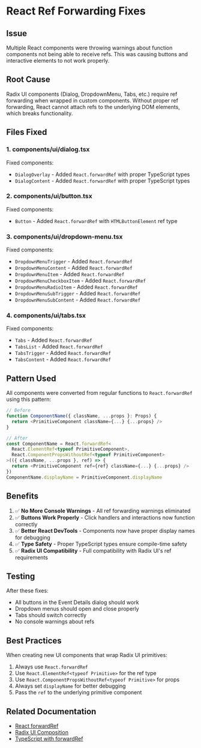 # React Ref Forwarding Fixes

## Issue
Multiple React components were throwing warnings about function components not being able to receive refs. This was causing buttons and interactive elements to not work properly.

## Root Cause
Radix UI components (Dialog, DropdownMenu, Tabs, etc.) require ref forwarding when wrapped in custom components. Without proper ref forwarding, React cannot attach refs to the underlying DOM elements, which breaks functionality.

## Files Fixed

### 1. **components/ui/dialog.tsx**
Fixed components:
- `DialogOverlay` - Added `React.forwardRef` with proper TypeScript types
- `DialogContent` - Added `React.forwardRef` with proper TypeScript types

### 2. **components/ui/button.tsx**
Fixed components:
- `Button` - Added `React.forwardRef` with `HTMLButtonElement` ref type

### 3. **components/ui/dropdown-menu.tsx**
Fixed components:
- `DropdownMenuTrigger` - Added `React.forwardRef`
- `DropdownMenuContent` - Added `React.forwardRef`
- `DropdownMenuItem` - Added `React.forwardRef`
- `DropdownMenuCheckboxItem` - Added `React.forwardRef`
- `DropdownMenuRadioItem` - Added `React.forwardRef`
- `DropdownMenuSubTrigger` - Added `React.forwardRef`
- `DropdownMenuSubContent` - Added `React.forwardRef`

### 4. **components/ui/tabs.tsx**
Fixed components:
- `Tabs` - Added `React.forwardRef`
- `TabsList` - Added `React.forwardRef`
- `TabsTrigger` - Added `React.forwardRef`
- `TabsContent` - Added `React.forwardRef`

## Pattern Used

All components were converted from regular functions to `React.forwardRef` using this pattern:

```typescript
// Before
function ComponentName({ className, ...props }: Props) {
  return <PrimitiveComponent className={...} {...props} />
}

// After
const ComponentName = React.forwardRef<
  React.ElementRef<typeof PrimitiveComponent>,
  React.ComponentPropsWithoutRef<typeof PrimitiveComponent>
>(({ className, ...props }, ref) => {
  return <PrimitiveComponent ref={ref} className={...} {...props} />
})
ComponentName.displayName = PrimitiveComponent.displayName
```

## Benefits

1. ✅ **No More Console Warnings** - All ref forwarding warnings eliminated
2. ✅ **Buttons Work Properly** - Click handlers and interactions now function correctly
3. ✅ **Better React DevTools** - Components now have proper display names for debugging
4. ✅ **Type Safety** - Proper TypeScript types ensure compile-time safety
5. ✅ **Radix UI Compatibility** - Full compatibility with Radix UI's ref requirements

## Testing

After these fixes:
- All buttons in the Event Details dialog should work
- Dropdown menus should open and close properly
- Tabs should switch correctly
- No console warnings about refs

## Best Practices

When creating new UI components that wrap Radix UI primitives:
1. Always use `React.forwardRef`
2. Use `React.ElementRef<typeof Primitive>` for the ref type
3. Use `React.ComponentPropsWithoutRef<typeof Primitive>` for props
4. Always set `displayName` for better debugging
5. Pass the `ref` to the underlying primitive component

## Related Documentation

- [React forwardRef](https://react.dev/reference/react/forwardRef)
- [Radix UI Composition](https://www.radix-ui.com/primitives/docs/guides/composition)
- [TypeScript with forwardRef](https://react-typescript-cheatsheet.netlify.app/docs/basic/getting-started/forward_and_create_ref/)